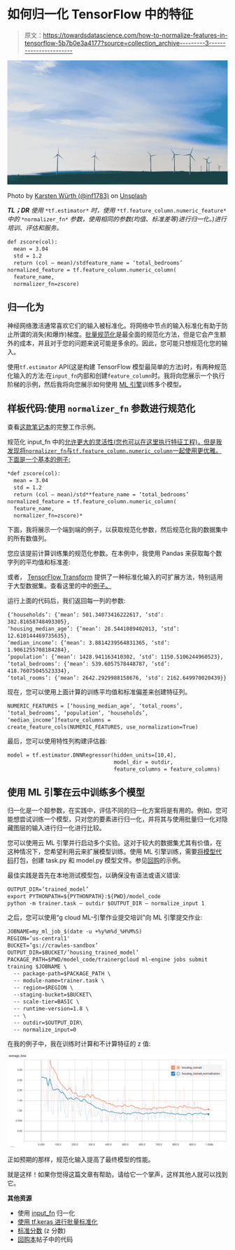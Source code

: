 # 如何归一化 TensorFlow 中的特征

> 原文：<https://towardsdatascience.com/how-to-normalize-features-in-tensorflow-5b7b0e3a4177?source=collection_archive---------3----------------------->

![](img/3295b1b17ab66d0b9cd1945c7ac78deb.png)

Photo by [Karsten Würth (@inf1783)](https://unsplash.com/@inf1783?utm_source=medium&utm_medium=referral) on [Unsplash](https://unsplash.com?utm_source=medium&utm_medium=referral)

***TL；DR*** *使用* `*tf.estimator*` *时，使用* `*tf.feature_column.numeric_feature*` *中的* `*normalizer_fn*` *参数，使用相同的参数(均值、标准差等)进行归一化。)进行培训、评估和服务。*

```
def zscore(col):
  mean = 3.04
  std = 1.2
  return (col — mean)/stdfeature_name = ‘total_bedrooms’
normalized_feature = tf.feature_column.numeric_column(
  feature_name,
  normalizer_fn=zscore)
```

## **归一化为**

神经网络激活通常喜欢它们的输入被标准化。将网络中节点的输入标准化有助于防止所谓的消失(和爆炸)梯度。[批量规范化](/how-to-use-batch-normalization-with-tensorflow-and-tf-keras-to-train-deep-neural-networks-faster-60ba4d054b73)是最全面的规范化方法，但是它会产生额外的成本，并且对于您的问题来说可能是多余的。因此，您可能只想规范化您的输入。

使用`tf.estimator` API(这是构建 TensorFlow 模型最简单的方法)时，有两种规范化输入的方法:在`input_fn`内部和创建`feature_column`时。我将向您展示一个执行阶梯的示例，然后我将向您展示如何使用 [ML 引擎](https://cloud.google.com/ml-engine/)训练多个模型。

## **样板代码:使用** `normalizer_fn` **参数**进行规范化

查看[这款笔记本](https://github.com/GoogleCloudPlatform/training-data-analyst/tree/master/blogs/feature_column_normalization)的完整工作示例。

规范化 input_fn 中的[允许更大的灵活性(您也可以在这里执行特征工程)，但是我发现将`normalizer_fn`与`tf.feature_column.numeric_column`一起使用更优雅。下面是一个基本的例子:](https://stackoverflow.com/a/46480180)

```
*def zscore(col):
  mean = 3.04
  std = 1.2
  return (col — mean)/std**feature_name = ‘total_bedrooms’
normalized_feature = tf.feature_column.numeric_column(
  feature_name,
  normalizer_fn=zscore)*
```

下面，我将展示一个端到端的例子，以获取规范化参数，然后规范化我的数据集中的所有数值列。

您应该提前计算训练集的规范化参数。在本例中，我使用 Pandas 来获取每个数字列的平均值和标准差:

或者， [TensorFlow Transform](https://github.com/tensorflow/transform) 提供了一种标准化输入的可扩展方法，特别适用于大型数据集。查看这里的中的[例子。](https://github.com/GoogleCloudPlatform/training-data-analyst/blob/master/courses/machine_learning/deepdive/06_structured/4_preproc_tft.ipynb)

运行上面的代码后，我们返回每一列的参数:

```
{‘households’: {‘mean’: 501.34073416222617, ‘std’: 382.81658748493305},
‘housing_median_age’: {‘mean’: 28.5441089402013, ‘std’: 12.610144469735635},
‘median_income’: {‘mean’: 3.8814239564831365, ‘std’: 1.9061255708184284},
‘population’: {‘mean’: 1428.941163410302, ‘std’: 1150.5106244960523},
‘total_bedrooms’: {‘mean’: 539.6057578448787, ‘std’: 418.76075045523334},
‘total_rooms’: {‘mean’: 2642.2929988158676, ‘std’: 2162.649970020439}}
```

现在，您可以使用上面计算的训练平均值和标准偏差来创建特征列。

```
NUMERIC_FEATURES = [‘housing_median_age’, ‘total_rooms’, ‘total_bedrooms’, ‘population’, ‘households’, ‘median_income’]feature_columns = create_feature_cols(NUMERIC_FEATURES, use_normalization=True)
```

最后，您可以使用特性列构建评估器:

```
model = tf.estimator.DNNRegressor(hidden_units=[10,4], 
                                  model_dir = outdir,
                                  feature_columns = feature_columns)
```

## 使用 ML 引擎在云中训练多个模型

归一化是一个超参数，在实践中，评估不同的归一化方案将是有用的。例如，您可能想尝试训练一个模型，只对您的要素进行归一化，并将其与使用批量归一化对隐藏图层的输入进行归一化进行比较。

您可以使用云 ML 引擎并行启动多个实验。这对于较大的数据集尤其有价值，在这种情况下，您希望利用云来扩展模型训练。使用 ML 引擎训练，需要[将模型代码](/how-to-train-machine-learning-models-in-the-cloud-using-cloud-ml-engine-3f0d935294b3)打包，创建 task.py 和 model.py 模型文件。参见[回购](https://github.com/GoogleCloudPlatform/training-data-analyst/tree/master/blogs/feature_column_normalization)的示例。

最佳实践是首先在本地测试模型包，以确保没有语法或语义错误:

```
OUTPUT_DIR=’trained_model’
export PYTHONPATH=${PYTHONPATH}:${PWD}/model_code
python -m trainer.task — outdir $OUTPUT_DIR — normalize_input 1
```

之后，您可以使用“g cloud ML-引擎作业提交培训”向 ML 引擎提交作业:

```
JOBNAME=my_ml_job_$(date -u +%y%m%d_%H%M%S)
REGION=’us-central1'
BUCKET=’gs://crawles-sandbox’
OUTPUT_DIR=$BUCKET/’housing_trained_model’
PACKAGE_PATH=$PWD/model_code/trainergcloud ml-engine jobs submit training $JOBNAME \
  -- package-path=$PACKAGE_PATH \
  -- module-name=trainer.task \
  -- region=$REGION \
  --staging-bucket=$BUCKET\
  -- scale-tier=BASIC \
  -- runtime-version=1.8 \
  -- \
  -- outdir=$OUTPUT_DIR\
  -- normalize_input=0
```

在我的例子中，我在训练时计算和不计算特征的 z 值:

![](img/1c68aa2d6639edf0b62694693e312b59.png)

正如预期的那样，规范化输入提高了最终模型的性能。

就是这样！如果你觉得这篇文章有帮助，请给它一个掌声，这样其他人就可以找到它。

**其他资源**

*   使用 [input_fn](https://stackoverflow.com/a/46480180) 归一化
*   [使用 tf.keras 进行批量标准化](/how-to-use-batch-normalization-with-tensorflow-and-tf-keras-to-train-deep-neural-networks-faster-60ba4d054b73)
*   [标准分数](https://en.wikipedia.org/wiki/Standard_score) (z 分数)
*   [回购本](https://github.com/GoogleCloudPlatform/training-data-analyst/tree/master/blogs/feature_column_normalization)帖子中的代码